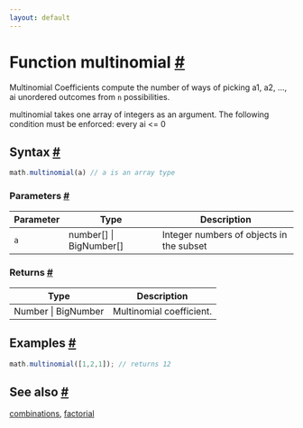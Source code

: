```yaml
---
layout: default
---
```


<h1 id="function-multinomial">Function multinomial <a href="#function-multinomial" title="Permalink">#</a></h1>

Multinomial Coefficients compute the number of ways of picking a1, a2, ..., ai unordered outcomes from `n` possibilities.

multinomial takes one array of integers as an argument.
The following condition must be enforced: every ai <= 0


<h2 id="syntax">Syntax <a href="#syntax" title="Permalink">#</a></h2>

```js
math.multinomial(a) // a is an array type
```

<h3 id="parameters">Parameters <a href="#parameters" title="Permalink">#</a></h3>

Parameter | Type | Description
--------- | ---- | -----------
`a` | number[] &#124; BigNumber[] | Integer numbers of objects in the subset

<h3 id="returns">Returns <a href="#returns" title="Permalink">#</a></h3>

Type | Description
---- | -----------
Number &#124; BigNumber | Multinomial coefficient.


<h2 id="examples">Examples <a href="#examples" title="Permalink">#</a></h2>

```js
math.multinomial([1,2,1]); // returns 12
```


<h2 id="see-also">See also <a href="#see-also" title="Permalink">#</a></h2>

[combinations](combinations.html),
[factorial](factorial.html)


<!-- Note: This file is automatically generated from source code comments. Changes made in this file will be overridden. -->
